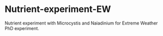 # Nutrient-experiment-EW
Nutrient experiment with Microcystis and Naiadinium for Extreme Weather PhD experiment.

